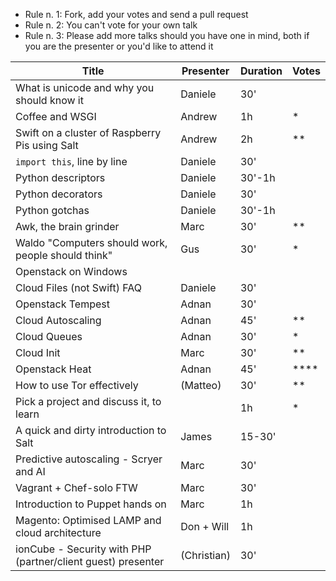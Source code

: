   - Rule n. 1: Fork, add your votes and send a pull request
  - Rule n. 2: You can't vote for your own talk
  - Rule n. 3: Please add more talks should you have one in mind, both if you are the presenter or you'd like to attend it


| Title                                             | Presenter | Duration  | Votes |
| ------------------------------------------------- | --------- | --------- | ----- |
| What is unicode and why you should know it        | Daniele   | 30'       |       |
| Coffee and WSGI                                   | Andrew    | 1h        |*      |
| Swift on a cluster of Raspberry Pis using Salt    | Andrew    | 2h        |**     |
| `import this`, line by line                       | Daniele   | 30'       |       |
| Python descriptors                                | Daniele   | 30'-1h    |       |
| Python decorators                                 | Daniele   | 30'       |       |
| Python gotchas                                    | Daniele   | 30'-1h    |       |
| Awk, the brain grinder                            | Marc      | 30'       |**     |
| Waldo "Computers should work, people should think"| Gus       | 30'       |*      |
| Openstack on Windows                              |           |           |       |
| Cloud Files (not Swift) FAQ                       | Daniele   | 30'       |       |
| Openstack Tempest                                 | Adnan     | 30'       |       |
| Cloud Autoscaling                                 | Adnan     | 45'       |**     |
| Cloud Queues                                      | Adnan     | 30'       |*      |
| Cloud Init                                        | Marc      | 30'       |**     |
| Openstack Heat                                    | Adnan     | 45'       |****   |
| How to use Tor effectively                        | (Matteo)  | 30'       |**     |
| Pick a project and discuss it, to learn           |           | 1h        |*      |
| A quick and dirty introduction to Salt            | James     | 15-30'    |       |
| Predictive autoscaling - Scryer and AI            | Marc      | 30'       |       |
| Vagrant + Chef-solo FTW                           | Marc      | 30'       |       |
| Introduction to Puppet hands on                   | Marc      | 1h        |       |
| Magento: Optimised LAMP and cloud architecture    | Don + Will| 1h        |       |
| ionCube - Security with PHP (partner/client guest) presenter | (Christian)  | 30'       |       |
